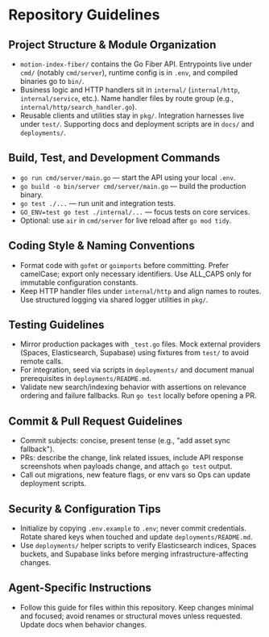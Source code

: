 # Repository Guidelines

## Project Structure & Module Organization
- `motion-index-fiber/` contains the Go Fiber API. Entrypoints live under `cmd/` (notably `cmd/server`), runtime config is in `.env`, and compiled binaries go to `bin/`.
- Business logic and HTTP handlers sit in `internal/` (`internal/http`, `internal/service`, etc.). Name handler files by route group (e.g., `internal/http/search_handler.go`).
- Reusable clients and utilities stay in `pkg/`. Integration harnesses live under `test/`. Supporting docs and deployment scripts are in `docs/` and `deployments/`.

## Build, Test, and Development Commands
- `go run cmd/server/main.go` — start the API using your local `.env`.
- `go build -o bin/server cmd/server/main.go` — build the production binary.
- `go test ./...` — run unit and integration tests.
- `GO_ENV=test go test ./internal/...` — focus tests on core services.
- Optional: use `air` in `cmd/server` for live reload after `go mod tidy`.

## Coding Style & Naming Conventions
- Format code with `gofmt` or `goimports` before committing. Prefer camelCase; export only necessary identifiers. Use ALL_CAPS only for immutable configuration constants.
- Keep HTTP handler files under `internal/http` and align names to routes. Use structured logging via shared logger utilities in `pkg/`.

## Testing Guidelines
- Mirror production packages with `_test.go` files. Mock external providers (Spaces, Elasticsearch, Supabase) using fixtures from `test/` to avoid remote calls.
- For integration, seed via scripts in `deployments/` and document manual prerequisites in `deployments/README.md`.
- Validate new search/indexing behavior with assertions on relevance ordering and failure fallbacks. Run `go test` locally before opening a PR.

## Commit & Pull Request Guidelines
- Commit subjects: concise, present tense (e.g., "add asset sync fallback").
- PRs: describe the change, link related issues, include API response screenshots when payloads change, and attach `go test` output.
- Call out migrations, new feature flags, or env vars so Ops can update deployment scripts.

## Security & Configuration Tips
- Initialize by copying `.env.example` to `.env`; never commit credentials. Rotate shared keys when touched and update `deployments/README.md`.
- Use `deployments/` helper scripts to verify Elasticsearch indices, Spaces buckets, and Supabase links before merging infrastructure-affecting changes.

## Agent-Specific Instructions
- Follow this guide for files within this repository. Keep changes minimal and focused; avoid renames or structural moves unless requested. Update docs when behavior changes.


